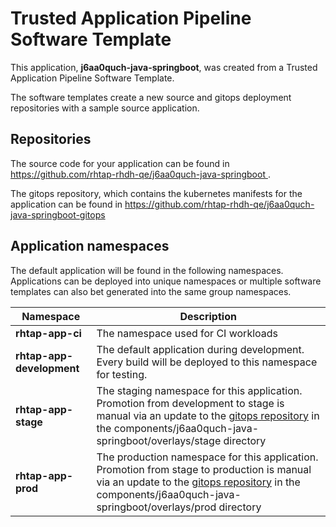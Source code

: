 # Trusted Application Pipeline Software Template

This application, **j6aa0quch-java-springboot**, was created from a Trusted Application Pipeline Software Template.

The software templates create a new source and gitops deployment repositories with a sample source application. 

## Repositories

The source code for your application can be found in [https://github.com/rhtap-rhdh-qe/j6aa0quch-java-springboot ](https://github.com/rhtap-rhdh-qe/j6aa0quch-java-springboot ).
 
The gitops repository, which contains the kubernetes manifests for the application can be found in 
[https://github.com/rhtap-rhdh-qe/j6aa0quch-java-springboot-gitops ](https://github.com/rhtap-rhdh-qe/j6aa0quch-java-springboot-gitops ) 

## Application namespaces 

The default application will be found in the following namespaces. Applications can be deployed into unique namespaces or multiple software templates can also bet generated into the same group namespaces.  

|  Namespace   |  Description   |  
| -------- | -------- |
| **rhtap-app-ci** | The namespace used for CI workloads |
| **rhtap-app-development** | The default application during development. Every build will be deployed to this namespace for testing. |
| **rhtap-app-stage** | The staging namespace for this application. Promotion from development to stage is manual via an update to the [gitops repository](https://github.com/rhtap-rhdh-qe/j6aa0quch-java-springboot-gitops ) in the components/j6aa0quch-java-springboot/overlays/stage directory |
| **rhtap-app-prod** | The production namespace for this application. Promotion from stage to production is manual via an update to the [gitops repository](https://github.com/rhtap-rhdh-qe/j6aa0quch-java-springboot-gitops ) in the components/j6aa0quch-java-springboot/overlays/prod directory |